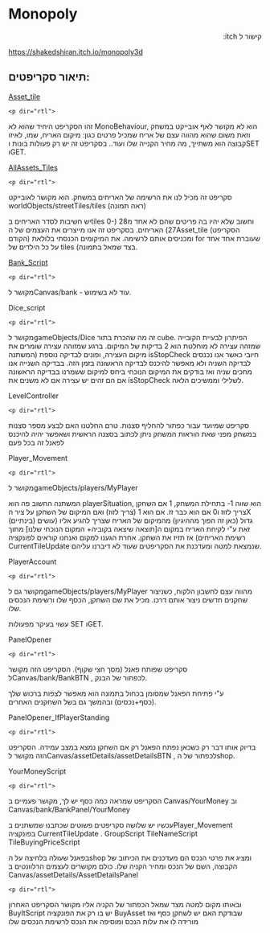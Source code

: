 # Monopoly 

  <p dir="rtl">
  קישור ל itch:
   <p dir="rtl">

https://shakedshiran.itch.io/monopoly3d




## תיאור סקריפטים:

  

  
[Asset_tile](https://github.com/shakedsh/Monopoly/blob/master/Asset_tile.cs)

    <p dir="rtl">
זהו הסקריפט היחיד שהוא לא MonoBehaviour, הוא לא מקושר לאף אובייקט במשחק וזאת משום שהוא מהווה עצם של אריח שמכיל פרטים כגון: מיקום האריח, שמו, לאיזו קבוצה הוא משתייך, מה מחיר הקנייה שלו ועוד..
בסקריפט זה יש רק פעולות בונות וSET וGET.
      <p dir="rtl">

  
  
[AllAssets_Tiles](https://github.com/shakedsh/Monopoly/blob/master/AllAssets_Tiles.cs)

    <p dir="rtl">
סקריפט זה מכיל לנו את הרשימה של האריחים במשחק.
הוא מקושר לאובייקט worldObjects/streetTiles/tiles (ראה תמונה)

יש חשיבות לסדר האריחים בtiles וחשוב שלא יהיו בה פריטים שהם לא אחד מ28 (0-27) האריחים.
בסקריפט זה אנו מייצרים את העצמים של הAsset_tile (הסקריפט הקודם) ומכניסים אותם לרשימה.
את המיקומים הכנסתי בלולאת for שעוברת אחד אחד על כל הילדים של tiles (בצד שמאל בתמונה.
    <p dir="rtl">



[Bank_Script](https://github.com/shakedsh/Monopoly/blob/master/Bank_Script.cs)

    <p dir="rtl">
מקושר לCanvas/bank - עוד לא בשימוש.
    <p dir="rtl">



Dice_script

    <p dir="rtl">
מקושר לgameObjects/Dice
זה מה שהכרת בתור cube.
הפיתרון לבעיית הקובייה שמזהה עצירה לא מוחלטת הוא 2 בדיקות של המיקום. ברגע שמזוהה עצירה שומרים את מיקום העצירה, ופונים לבדיקה נוספת (המשתנה isStopCheck חיובי כאשר אנו נכנסים לבדיקה השניה ולא מאפשר להיכנס לבדיקה הראשונה בזמן הזה. בבדיקה השנייה אנו מחכים שניה ואז בודקים את המיקום הנוכחי ביחס למיקום ששמרנו בבדיקה הראשונה אם הם זהים יש עצירה אם לא משנים את isStopCheck  לשלילי וממשיכים הלאה.
    <p dir="rtl">


LevelController

    <p dir="rtl">
סקריפט שמיועד עבור כפתור להחליף סצנות.
טרם החלטנו האם לבצע מספר סצנות במשחק מפני שאת הוראות המשחק ניתן לכתוב בסצנה הראשית ושאפשר יהיה להיכנס לפאנל זה בכל פעם
    <p dir="rtl">

Player_Movement

    <p dir="rtl">
מקושר לgameObjects/players/MyPlayer

המשתנה החשוב פה הוא playerSituation, הוא שווה 1- בתחילת המשחק, 1 אם השחקן צריך לזוז ו0 אם הוא כבר זז.
אם הוא 1 (צריך לזוז) ואם המיקום של השחקן על ציר הX (בינתיים) גדול (כאן זה הפוך מההיגיון) מהמיקום של האריח שצריך להגיע אליו (עושים זאת ע"י לקיחת האריח במקום ה[תוצאה שיצאה בקוביה+ המקום הנוכחי שלנו] מתוך רשימת האריחים)
אז תזיז את השחקן.
אחרת הגענו למקום ואנחנו קוראים לפונקציה CurrentTileUpdate שנמצאת למטה ומעדכנת את הסקריפטים  שעוד לא דיברנו עליהם.
    <p dir="rtl">


PlayerAccount

    <p dir="rtl">
מקושר גם לgameObjects/players/MyPlayer
מהווה עצם לחשבון הלקוח, כשניצור שחקנים חדשים ניצור אותם דרכו.
מכיל את שם השחקן, הכסף שלו ורשימת הנכסים שלו.

עשוי בעיקר מפעולות SET וGET.
    <p dir="rtl">


PanelOpener

    <p dir="rtl">

סקריפט שפותח פאנל (מסך חצי שקוף).
הסקריפט הזה מקושר לCanvas/bank/BankBTN , לכפתור של הבנק.


ע"י פתיחת הפאנל שמסומן בכחול בתמונה הוא מאפשר לצפות ברכוש שלך (כסף+נכסים) ובהמשך גם בשל השחקנים האחרים.
    <p dir="rtl">


PanelOpener_IfPlayerStanding

    <p dir="rtl">

בדיוק אותו דבר רק כשכאן נפתח הפאנל רק אם השחקן נמצא במצב עמידה.
הסקריפט הזה מקושר לCanvas/assetDetails/assetDetailsBTN , לכפתור של הshop.
    <p dir="rtl">


YourMoneyScript

    <p dir="rtl">
הסקריפט שמראה כמה כסף יש לך, 
מקושר פעמיים ב Canvas/YourMoney   וב Canvas/bank/BankPanel/YourMoney
    <p dir="rtl">

עכשיו יש שלושה סקריפטים פשוטים שכתבנו שמשתנים בPlayer_Movement בפונקציה CurrentTileUpdate .
GroupScript
TileNameScript
TileBuyingPriceScript

בפאנל שעולה בלחיצה על הshop ומציג את פרטי הנכס  הם מעדכנים את הכיתוב של הקבוצה, השם של הנכס ומחיר הקניה שלו.
כולם מקושרים לעצמים הרלוונטים ב Canvas/assetDetails/AssetDetailsPanel

    <p dir="rtl">
ובאותו מקום למטה מצד שמאל הכפתור של הקניה אליו מקושר הסקריפט האחרון
BuyItScript
יש בו רק את הפונקציה   BuyAsset שבודקת האם יש לשחקן כסף ואז מורידה לו את עלות הנכס ומוסיפה את הנכס לרשימת הנכסים שלו  
  
  <p dir="rtl">
